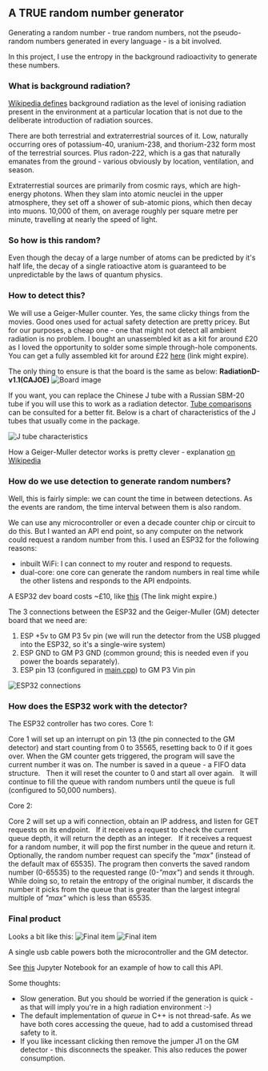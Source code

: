 ## A __TRUE__ random number generator


Generating a random number - true random numbers, not the pseudo-random numbers generated in every language - is a bit involved.


In this project, I use the entropy in the background radioactivity to generate these numbers.


### What is background radiation?


[Wikipedia defines](https://en.wikipedia.org/wiki/Background_radiation) background radiation as the level of ionising radiation present in the environment at a particular location that is not due to the deliberate introduction of radiation sources.


There are both terrestrial and extraterrestrial sources of it.
Low, naturally occurring ores of potassium-40, uranium-238, and thorium-232 form most of the terrestrial sources. Plus radon-222, which is a gas that naturally emanates from the ground - various obviously by location, ventilation, and season.


Extraterrestial sources are primarily from cosmic rays, which are high-energy photons. When they slam into atomic neuclei in the upper atmosphere, they set off a shower of sub-atomic pions, which then decay into muons. 10,000 of them, on average roughly per square metre per minute, travelling at nearly the speed of light.


### So how is this random?
Even though the decay of a large number of atoms can be predicted by it's half life, the decay of a single ratioactive atom is guaranteed to be unpredictable by the laws of quantum physics.


### How to detect this?
We will use a Geiger-Muller counter. Yes, the same clicky things from the movies. Good ones used for actual safety detection are pretty pricey. But for our purposes, a cheap one - one that might not detect all ambient radiation is no problem. I bought an unassembled kit as a kit for around £20 as I loved the opportunity to solder some simple through-hole components. You can get a fully assembled kit for around £22 [here](https://www.amazon.co.uk/dp/B09X1H5CW4/ref=sspa_dk_detail_2?psc=1&pd_rd_i=B09X1H5CW4&pd_rd_w=UmAAH&content-id=amzn1.sym.84ea1bf1-65a8-4363-b8f5-f0df58cbb686&pf_rd_p=84ea1bf1-65a8-4363-b8f5-f0df58cbb686&pf_rd_r=6T91H92ET624VQBF90ZP&pd_rd_wg=13Ojw&pd_rd_r=af5cdccb-5bdb-4c70-9fa1-ba008338d04c&s=diy&sp_csd=d2lkZ2V0TmFtZT1zcF9kZXRhaWw) (link might expire). 
 
 
The only thing to ensure is that the board is the same as below: __RadiationD-v1.1(CAJOE)__
![Board image](readme_files/GM_board.jpg)

If you want, you can replace the Chinese J tube with a Russian SBM-20 tube if you will use this to work as a radiation detector. [Tube comparisons](https://sites.google.com/site/diygeigercounter/technical/gm-tubes-supported) can be consulted for a better fit. Below is a chart of characteristics of the J tubes that usually come in the package.

![J tube characteristics](readme_files/J_tubes.jpeg)

How a Geiger-Muller detector works is pretty clever - explanation [on Wikipedia](https://en.wikipedia.org/wiki/Geiger_counter)

### How do we use detection to generate random numbers?
Well, this is fairly simple: we can count the time in between detections. As the events are random, the time interval between them is also random.


We can use any microcontroller or even a decade counter chip or circuit to do this. But I wanted an API end point, so any computer on the network could request a random number from this. I used an ESP32 for the following reasons:
- inbuilt WiFi: I can connect to my router and respond to requests.
- dual-core: one core can generate the random numbers in real time while the other listens and responds to the API endpoints.


A ESP32 dev board costs ~£10, like [this](https://www.amazon.co.uk/AZDelivery-Development-Unsoldered-including-Successor/dp/B08BTS62L7/ref=sxin_14_pa_sp_search_thematic_sspa?content-id=amzn1.sym.f6fbf3b3-e08a-4fcc-8bb1-2b8aafa7a1e7%3Aamzn1.sym.f6fbf3b3-e08a-4fcc-8bb1-2b8aafa7a1e7&crid=69CBJ2R4HCT5&cv_ct_cx=esp32+development+board&keywords=esp32+development+board&pd_rd_i=B08BTS62L7&pd_rd_r=adc2a27a-d7ee-4104-9ded-32dfd4ced52b&pd_rd_w=j95Ap&pd_rd_wg=67HLM&pf_rd_p=f6fbf3b3-e08a-4fcc-8bb1-2b8aafa7a1e7&pf_rd_r=F8X402S1RVACM4WH99J0&qid=1706374947&sbo=RZvfv%2F%2FHxDF%2BO5021pAnSA%3D%3D&sprefix=esp32%2Caps%2C90&sr=1-2-ad3222ed-9545-4dc8-8dd8-6b2cb5278509-spons&sp_csd=d2lkZ2V0TmFtZT1zcF9zZWFyY2hfdGhlbWF0aWM&psc=1) (The link might expire.)


The 3 connections between the ESP32 and the Geiger-Muller (GM) detecter board that we need are:


1. ESP +5v to GM P3 5v pin (we will run the detector from the USB plugged into the ESP32, so it's a single-wire system)
1. ESP GND to GM P3 GND (common ground; this is needed even if you power the boards separately).
1. ESP pin 13 (configured in [main.cpp](/ESP32_firmware/src/main.cpp)) to GM P3 Vin pin



![ESP32 connections](readme_files/ESP32DEV.jpg)


### How does the ESP32 work with the detector?


The ESP32 controller has two cores.
Core 1:


Core 1 will set up an interrupt on pin 13 (the pin connected to the GM detector) and start counting from 0 to 35565, resetting back to 0 if it goes over.
When the GM counter gets triggered, the program will save the current number it was on.
The number is saved in a queue - a FIFO data structure.  
Then it will reset the counter to 0 and start all over again.  
It will continue to fill the queue with random numbers until the queue is full (configured to 50,000 numbers).



Core 2:


Core 2 will set up a wifi connection, obtain an IP address, and listen for GET requests on its endpoint.  
If it receives a request to check the current queue depth, it will return the depth as an integer.  
If it receives a request for a random number, it will pop the first number in the queue and return it.
Optionally, the random number request can specify the _"max"_ (instead of the default max of 65535). The program then converts the saved random number (0-65535) to the requested range (0-_"max"_) and sends it through.  
While doing so, to retain the entropy of the original number, it discards the number it picks from the queue that is greater than the largest integral multiple of _"max"_ which is less than 65535.

### Final product
Looks a bit like this:
![Final item](readme_files/Final1.JPEG)
![Final item](readme_files/Final2.JPEG)

A single usb cable powers both the microcontroller and the GM detector.

See [this](usage/call_service.ipynb) Jupyter Notebook for an example of how to call this API.

Some thoughts:
- Slow generation. But you should be worried if the generation is quick - as that will imply you're in a high radiation environment :-)
- The default implementation of _queue_ in C++ is not thread-safe. As we have both cores accessing the queue, had to add a customised thread safety to it.
- If you like incessant clicking then remove the jumper J1 on the GM detector - this disconnects the speaker. This also reduces the power consumption.


